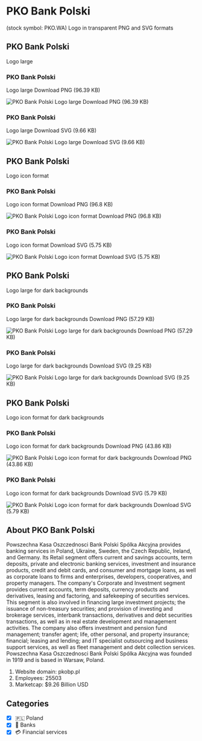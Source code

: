 # PKO Bank Polski
 (stock symbol: PKO.WA) Logo in transparent PNG and SVG formats

## PKO Bank Polski
 Logo large

### PKO Bank Polski
 Logo large Download PNG (96.39 KB)

![PKO Bank Polski
 Logo large Download PNG (96.39 KB)](/img/orig/PKO.WA_BIG-134d8bdb.png)

### PKO Bank Polski
 Logo large Download SVG (9.66 KB)

![PKO Bank Polski
 Logo large Download SVG (9.66 KB)](/img/orig/PKO.WA_BIG-b6839803.svg)

## PKO Bank Polski
 Logo icon format

### PKO Bank Polski
 Logo icon format Download PNG (96.8 KB)

![PKO Bank Polski
 Logo icon format Download PNG (96.8 KB)](/img/orig/PKO.WA-00e9d22b.png)

### PKO Bank Polski
 Logo icon format Download SVG (5.75 KB)

![PKO Bank Polski
 Logo icon format Download SVG (5.75 KB)](/img/orig/PKO.WA-54556c83.svg)

## PKO Bank Polski
 Logo large for dark backgrounds

### PKO Bank Polski
 Logo large for dark backgrounds Download PNG (57.29 KB)

![PKO Bank Polski
 Logo large for dark backgrounds Download PNG (57.29 KB)](/img/orig/PKO.WA_BIG.D-8cf6994e.png)

### PKO Bank Polski
 Logo large for dark backgrounds Download SVG (9.25 KB)

![PKO Bank Polski
 Logo large for dark backgrounds Download SVG (9.25 KB)](/img/orig/PKO.WA_BIG.D-fdec7664.svg)

## PKO Bank Polski
 Logo icon format for dark backgrounds

### PKO Bank Polski
 Logo icon format for dark backgrounds Download PNG (43.86 KB)

![PKO Bank Polski
 Logo icon format for dark backgrounds Download PNG (43.86 KB)](/img/orig/PKO.WA.D-7e44189a.png)

### PKO Bank Polski
 Logo icon format for dark backgrounds Download SVG (5.79 KB)

![PKO Bank Polski
 Logo icon format for dark backgrounds Download SVG (5.79 KB)](/img/orig/PKO.WA.D-03498646.svg)

## About PKO Bank Polski


Powszechna Kasa Oszczednosci Bank Polski Spólka Akcyjna provides banking services in Poland, Ukraine, Sweden, the Czech Republic, Ireland, and Germany. Its Retail segment offers current and savings accounts, term deposits, private and electronic banking services, investment and insurance products, credit and debit cards, and consumer and mortgage loans, as well as corporate loans to firms and enterprises, developers, cooperatives, and property managers. The company's Corporate and Investment segment provides current accounts, term deposits, currency products and derivatives, leasing and factoring, and safekeeping of securities services. This segment is also involved in financing large investment projects; the issuance of non-treasury securities; and provision of investing and brokerage services, interbank transactions, derivatives and debt securities transactions, as well as in real estate development and management activities. The company also offers investment and pension fund management; transfer agent; life, other personal, and property insurance; financial; leasing and lending; and IT specialist outsourcing and business support services, as well as fleet management and debt collection services. Powszechna Kasa Oszczednosci Bank Polski Spólka Akcyjna was founded in 1919 and is based in Warsaw, Poland.

1. Website domain: pkobp.pl
2. Employees: 25503
3. Marketcap: $9.26 Billion USD


## Categories
- [x] 🇵🇱 Poland
- [x] 🏦 Banks
- [x] 💳 Financial services

